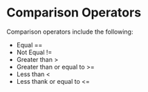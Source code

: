 # Comparison Operators

Comparison operators include the following:

* Equal ==
* Not Equal !=
* Greater than >
* Greater than or equal to >=
* Less than <
* Less thank or equal to <=